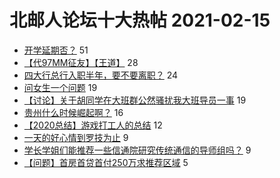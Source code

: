 # 北邮人论坛十大热帖 2021-02-15

- [开学延期否？](https://bbs.byr.cn/article/Talking/6258287) 51
- [【代97MM征友】【王道】](https://bbs.byr.cn/article/Friends/1985908) 28
- [四大行总行入职半年，要不要离职？](https://bbs.byr.cn/article/Job/2124904) 24
- [问女生一个问题](https://bbs.byr.cn/article/Feeling/3164662) 19
- [【讨论】关于胡同学在大班群公然骚扰我大班导员一事](https://bbs.byr.cn/article/Picture/3281735) 19
- [贵州什么时候崛起啊？](https://bbs.byr.cn/article/Guizhou/114835) 16
- [【2020总结】游戏打工人的总结](https://bbs.byr.cn/article/WorkLife/1161962) 12
- [一天的好心情到罗技为止](https://bbs.byr.cn/article/HardWare/223920) 9
- [学长学姐们能推荐一些信通院研究传统通信的导师组吗？](https://bbs.byr.cn/article/AimGraduate/1201143) 9
- [【问题】首房首贷首付250万求推荐区域](https://bbs.byr.cn/article/Home/128481) 5


